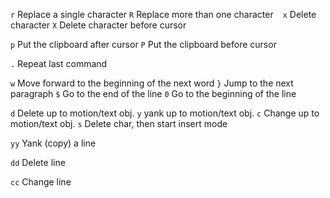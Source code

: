 `r`	 	Replace a single character
`R`	 	Replace more than one character
` `
`x`	 	Delete character
`X`	 	Delete character before cursor

`p`	 	Put the clipboard after cursor
`P`	 	Put the clipboard before cursor

`.`	 	Repeat last command 



`w`   Move forward to the beginning of the next word
`}`   Jump to the next paragraph
`$`	  Go to the end of the line
`0`   Go to the beginning of the line


`d` 	Delete up to motion/text obj.
`y`	 	yank up to motion/text obj.
`c`	 	Change up to motion/text obj.
`s`	 	Delete char, then start insert mode




`yy` 	Yank (copy) a line

`dd` 	Delete line

`cc`	Change line
  